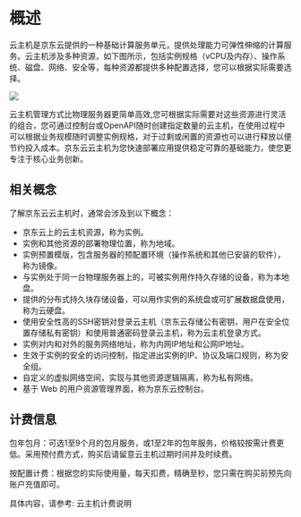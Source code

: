 # 概述
云主机是京东云提供的一种基础计算服务单元，提供处理能力可弹性伸缩的计算服务。云主机涉及多种资源，如下图所示，包括实例规格（vCPU及内存）、操作系统、磁盘、网络、安全等，每种资源都提供多种配置选择，您可以根据实际需要选择。

![](https://github.com/jdcloudcom/cn/blob/edit/image/vm/Product-Introduction-Overview.png)

云主机管理方式比物理服务器更简单高效,您可根据实际需要对这些资源进行灵活的组合，您可通过控制台或OpenAPI随时创建指定数量的云主机，在使用过程中可以根据业务规模随时调整实例规格，对于过剩或闲置的资源也可以进行释放以便节约投入成本。京东云云主机为您快速部署应用提供稳定可靠的基础能力，使您更专注于核心业务创新。

## 相关概念
了解京东云云主机时，通常会涉及到以下概念：

* 京东云上的云主机资源，称为实例。
* 实例和其他资源的部署物理位置，称为地域。
* 实例预置模版，包含服务器的预配置环境（操作系统和其他已安装的软件），称为镜像。
* 与实例处于同一台物理服务器上的，可被实例用作持久存储的设备，称为本地盘。
* 提供的分布式持久块存储设备，可以用作实例的系统盘或可扩展数据盘使用，称为云硬盘。
* 使用安全性高的SSH密钥对登录云主机（京东云存储公有密钥，用户在安全位置存储私有密钥）和使用普通密码登录云主机，称为云主机登录方式。
* 实例对内和对外的服务网络地址，称为内网IP地址和公网IP地址。
* 生效于实例的安全的访问控制，指定进出实例的IP、协议及端口规则，称为安全组。
* 自定义的虚拟网络空间，实现与其他资源逻辑隔离，称为私有网络。
* 基于 Web 的用户资源管理界面，称为京东云控制台。

## 计费信息
包年包月：可选1至9个月的包月服务，或1至2年的包年服务，价格较按需计费更低。采用预付费方式，购买后请留意云主机过期时间并及时续费。

按配置计费：根据您的实际使用量，每天扣费，精确至秒，您只需在购买前预先向账户充值即可。

具体内容，请参考: 云主机计费说明 


